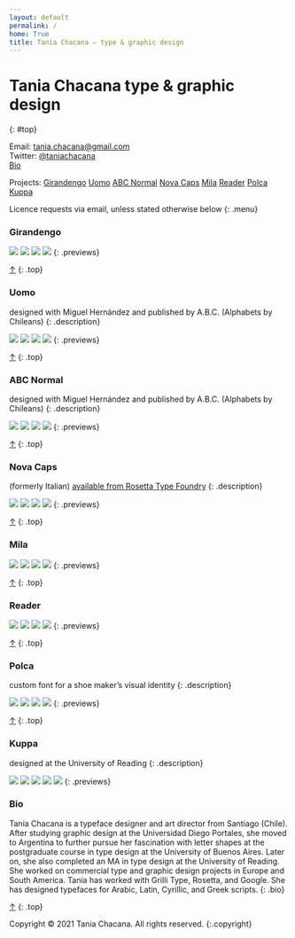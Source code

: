 ```yaml
---
layout: default
permalink: /
home: True
title: Tania Chacana – type & graphic design
---
```


# Tania Chacana __type & graphic design__
{: #top}

Email: <tania.chacana@gmail.com>  
Twitter: [@taniachacana](http://twitter.com/taniachacana)  
[Bio](#bio)

Projects: [Girandengo](#girandengo) [Uomo](#uomo) [ABC Normal](#abc-normal) [Nova Caps](#nova-caps) [Mila](#mila) [Reader](#reader) [Polca](#polca) [Kuppa](#kuppa)

Licence requests via email, unless stated otherwise below
{: .menu}

### Girandengo

<!--
Uncomment to put project description here
{: .description}
-->

![](/assets/portfolio/portfolio_girandengo_1.svg)
![](/assets/portfolio/portfolio_girandengo_2.svg)
![](/assets/portfolio/portfolio_girandengo_3.svg)
![](/assets/portfolio/portfolio_girandengo_4.svg)
{: .previews}

[↑](#top)
{: .top}

### Uomo

designed with Miguel Hernández and published by A.B.C. (Alphabets by Chileans)
{: .description}

![](/assets/portfolio/portfolio_uomo_1.svg)
![](/assets/portfolio/portfolio_uomo_2.svg)
![](/assets/portfolio/portfolio_uomo_3.svg)
![](/assets/portfolio/portfolio_uomo_4.svg)
{: .previews}

[↑](#top)
{: .top}

### ABC Normal

designed with Miguel Hernández and published by A.B.C. (Alphabets by Chileans)
{: .description}

![](/assets/portfolio/portfolio_abc-normal_1.svg)
![](/assets/portfolio/portfolio_abc-normal_2.svg)
![](/assets/portfolio/portfolio_abc-normal_3.svg)
![](/assets/portfolio/portfolio_abc-normal_4.svg)
{: .previews}

[↑](#top)
{: .top}

### Nova Caps

(formerly Italian)
[available from Rosetta Type Foundry](https://rosettatype.com/NovaCaps)
{: .description}

![](/assets/portfolio/portfolio_nova-caps_1.svg)
![](/assets/portfolio/portfolio_nova-caps_2.svg)
![](/assets/portfolio/portfolio_nova-caps_3.svg)
![](/assets/portfolio/portfolio_nova-caps_4.svg)
{: .previews}

[↑](#top)
{: .top}

### Mila

![](/assets/portfolio/portfolio_mila_1.svg)
![](/assets/portfolio/portfolio_mila_2.svg)
![](/assets/portfolio/portfolio_mila_3.svg)
![](/assets/portfolio/portfolio_mila_5.svg)
{: .previews}

[↑](#top)
{: .top}

### Reader

![](/assets/portfolio/portfolio_reader_1.svg)
![](/assets/portfolio/portfolio_reader_2.svg)
![](/assets/portfolio/portfolio_reader_3.svg)
![](/assets/portfolio/portfolio_reader_4.svg)
{: .previews}

[↑](#top)
{: .top}

### Polca

custom font for a shoe maker’s visual identity
{: .description}

![](/assets/portfolio/portfolio_polca_1.svg)
![](/assets/portfolio/portfolio_polca_2.svg)
![](/assets/portfolio/portfolio_polca_3.svg)
![](/assets/portfolio/portfolio_polca_4.svg)
{: .previews}

[↑](#top)
{: .top}

### Kuppa

designed at the University of Reading
{: .description}

![](/assets/portfolio/portfolio_kuppa_1.svg)
![](/assets/portfolio/portfolio_kuppa_2.svg)
![](/assets/portfolio/portfolio_kuppa_3.svg)
![](/assets/portfolio/portfolio_kuppa_4.svg)
![](/assets/portfolio/portfolio_kuppa_5.svg)
{: .previews}

### Bio

Tania Chacana is a typeface designer and art director from Santiago (Chile). After studying graphic design at the Universidad Diego Portales, she moved to Argentina to further pursue her fascination with letter shapes at the postgraduate course in type design at the University of Buenos Aires. Later on, she also completed an MA in type design at the University of Reading. She worked on commercial type and graphic design projects in Europe and South America. Tania has worked with Grilli Type, Rosetta, and Google. She has designed typefaces for Arabic, Latin, Cyrillic, and Greek scripts.
{: .bio}

[↑](#top)
{: .top}

Copyright © 2021 Tania Chacana. All rights reserved.
{:.copyright}